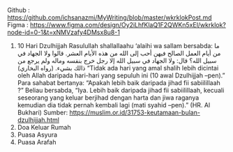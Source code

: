 Github : https://github.com/ichsanazmi/MyWriting/blob/master/wkrklokPost.md
Figma : https://www.figma.com/design/Oy2iLhfKlaQ1F2QWKn5xEl/wkrklok?node-id=0-1&t=xNMVzafy4DMsx8u8-1

1. 10 Hari Dzulhijjah
Rasulullah shallallaahu ‘alaihi wa sallam bersabda:
ما من أيام العمل الصالح فيهن أحب إلى الله من هذه الأيام العشر. قالوا ولا الجهاد في سبيل الله؟ قال: ولا الجهاد في سبيل الله إلا رجل خرج بنفسه وماله ولم يرجع من ذالك بشيء. (رواه البخاري)
“Tidak ada hari yang amal shalih lebih dicintai oleh Allah daripada hari-hari yang sepuluh ini (10 awal Dzulhijjah –pen).” Para sahabat bertanya: “Apakah lebih baik daripada jihad fii sabiilillaah ?” Beliau bersabda, “Iya. Lebih baik daripada jihad fii sabiilillaah, kecuali seseorang yang keluar berjihad dengan harta dan jiwa raganya kemudian dia tidak pernah kembali lagi (mati syahid –pen).” (HR. Al Bukhari)
Sumber: https://muslim.or.id/31753-keutamaan-bulan-dzulhijjah.html
2. Doa Keluar Rumah
3. Puasa Asyura
4. Puasa Arafah